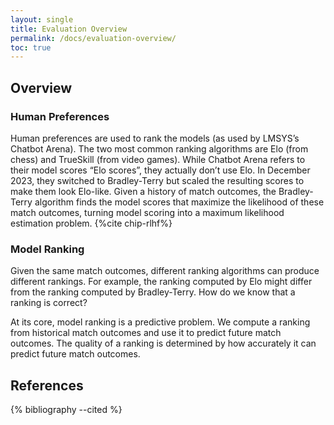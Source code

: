 ```yaml
---
layout: single
title: Evaluation Overview
permalink: /docs/evaluation-overview/
toc: true
---
```



## Overview

### Human Preferences
Human preferences are used to rank the models (as used by LMSYS’s Chatbot Arena). The two most common ranking algorithms are Elo (from chess) and TrueSkill (from video games). While Chatbot Arena refers to their model scores “Elo scores”, they actually don’t use Elo. In December 2023, they switched to Bradley-Terry but scaled the resulting scores to make them look Elo-like. Given a history of match outcomes, the Bradley-Terry algorithm finds the model scores that maximize the likelihood of these match outcomes, turning model scoring into a maximum likelihood estimation problem. {%cite chip-rlhf%}


### Model Ranking
Given the same match outcomes, different ranking algorithms can produce different rankings. For example, the ranking computed by Elo might differ from the ranking computed by Bradley-Terry. How do we know that a ranking is correct?

At its core, model ranking is a predictive problem. We compute a ranking from historical match outcomes and use it to predict future match outcomes. The quality of a ranking is determined by how accurately it can predict future match outcomes.

## References

{% bibliography --cited %}